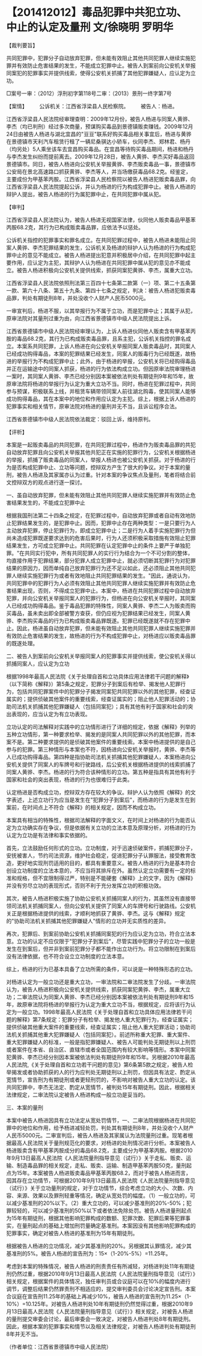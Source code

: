 # 【201412012】毒品犯罪中共犯立功、中止的认定及量刑 文/徐晓明 罗明华

【裁判要旨】

共同犯罪中，犯罪分子自动放弃犯罪，但未能有效阻止其他共同犯罪人继续实施犯罪并有效防止危害结果的发生，不能成立犯罪中止。被告人到案前向公安机关举报同案犯的犯罪事实并提供线索，使得公安机关抓捕了其他犯罪嫌疑人，应认定为立功。

□案号一审：（2012）浮刑初字第118号二审：（2013）景刑一终字第7号

【案情】 　　公诉机关：江西省浮梁县人民检察院。 　　被告人：杨进。

江西省浮梁县人民法院经审理查明：2009年12月份，被告人杨进与同案人黄骅、李杰（均已判刑）经过多次商量，预谋购买毒品到景德镇贩卖赚钱。2009年12月24日由被告人杨进与湖北宜昌的"豆豆"联系好购买毒品相关事宜后，杨进与黄骅在景德镇市天利汽车租赁行租了一辆尼桑骐达小轿车，伙同李杰、郑林君、杨丹（均另处）5人乘坐该车去宜昌购买毒品。在宜昌等待购买毒品期间，杨进和杨丹与李杰发生纠纷而提前离去。2009年12月28日，被告人黄骅、李杰买好毒品返回景德镇市。同日，被告人杨进向公安机关举报黄骅、李杰贩卖毒品一事，景德镇市公安局在景北高速路口抓获黄骅、李杰等人，并当场缴获毒品68.2克。经鉴定，主要成份为甲基苯丙胺。江西省浮梁县人民检察院以被告人杨进犯贩卖毒品罪，向江西省浮梁县人民法院提起公诉，并认为杨进的行为构成犯罪中止。被告人杨进的辩护人提出，被告人杨进的行为属犯罪中止，在共同犯罪中属从犯。

【审判】

江西省浮梁县人民法院认为，被告人杨进无视国家法律，伙同他人贩卖毒品甲基苯丙胺68.2克，其行为已构成贩卖毒品罪，应依法予以惩处。

公诉机关指控的犯罪事实和罪名成立。在共同犯罪过程中，被告人杨进未能阻止同案人黄骅、李杰犯罪结果的发生，公诉机关及杨进的辩护人认为杨进的行为构成犯罪中止的意见不能成立。被告人杨进提出犯意并积极居中介绍，在共同犯罪中起主要作用，应认定为主犯，其辩护人认为杨进在共同犯罪中属从犯的意见亦不能成立。被告人杨进积极向公安机关提供线索，抓获同案犯黄骅、李杰，属重大立功。

江西省浮梁县人民法院依照刑法第三百四十七条第二款第（一）项、第二十五条第一款、第六十八条、第五十九条、第四十七条之规定，判决：被告人杨进犯贩卖毒品罪，判处有期徒刑8年，并处没收个人财产人民币5000元。

一审宣判后，杨进不服，以其举报行为不属于立功，而是犯罪中止；其属于从犯，原审法院对其量刑过重为由，向江西省景德镇市中级人民法院提出上诉。

江西省景德镇市中级人民法院经审理认为，上诉人杨进伙同他人贩卖含有甲基苯丙胺的毒品68.2克，其行为已构成贩卖毒品罪，且系主犯，公诉机关指控的罪名成立。本案系共同犯罪，上诉人杨进在向公安机关举报同案人贩卖毒品时，其同案人已经成功购得毒品，本案的犯罪结果已经发生，同案人的贩毒行为已经既遂，故杨进的举报行为不构成犯罪中止；此外，由于杨进的举报，公安机关将已经购得毒品并正在运输途中的同案人抓获，杨进的行为依法构成立功。但因原审法院审理杨进一案时，其同案人黄骅、李杰已经分别因本案被依法判处有期徒刑9年和15年，故原审法院将杨进的举报行为认定为重大立功不当。同时，杨进在犯罪过程中，共同参与预谋，积极联系上线，并租赁车辆带领同案人前往湖北购毒，使其同案人能够成功购得毒品，其在本案中的地位和作用应认定为主犯。综上，根据上诉人杨进的犯罪事实和相关情节，原审法院对杨进的量刑并无不当，且诉讼程序合法。

江西省景德镇市中级人民法院依法裁定：驳回上诉，维持原判。

【评析】

本案是一起贩卖毒品的共同犯罪，在共同犯罪过程中，杨进作为贩卖毒品罪的共犯自动放弃犯罪且向公安机关举报其他共犯正在实施的犯罪行为，公安机关根据杨进的举报，抓捕了贩卖毒品的同案人，举报人杨进也被公安机关抓获。对于杨进的行为是否构成犯罪中止、立功等问题，控辩双方产生了很大的争议。对于本案的量刑，被告人杨进及其家属亦认为过重。针对本案的争议焦点及量刑，笔者将结合前文控辩双方的观点进行逐一探讨。

一、虽自动放弃犯罪，但未能有效阻止其他共同犯罪人继续实施犯罪并有效防止危害结果发生的，不能成立犯罪中止

根据我国刑法第二十四条之规定，在犯罪过程中，自动放弃犯罪或者自动有效地防止犯罪结果发生的，是犯罪中止。因而，犯罪中止存在两种类型：一是只要行为人主动放弃犯罪，停止犯罪行为，即成立犯罪中止；二是行为人着手实施犯罪行为但尚未造成犯罪既遂要求达到的危害后果时，行为人还须积极采取措施有效阻止犯罪结果发生，方可成立犯罪中止。共同犯罪在认定犯罪中止的条件上要严于单独犯罪。"在共同实行犯中，所有共同犯罪人的实行行为结合为一个不可分割的整体，均直接作用于犯罪结果，部分犯罪人成立犯罪中止，就必须切断其犯罪行为对犯罪结果的原因力，因而单纯自己放弃犯罪行为还不足以如此，还必须阻止其他共同犯罪人继续实施犯罪行为或者有效地阻止共同犯罪结果的发生。"因此，通说认为，共同犯罪中的犯罪行为人必须有效阻止其他共同犯罪人继续实施犯罪并有效防止危害结果出现，否则，不得成立犯罪中止。本案中，杨进在共同犯罪过程中自动放弃犯罪，并向公安机关举报同案人的犯罪行为，但杨进在向公安机关举报时，其同案人已经成功购得毒品。鉴于毒品犯罪的特殊性，同案人黄骅、李杰二人为贩卖而购买毒品，虽未卖出即全部被警方查获，但仍应视为犯罪结果已经发生，同案人黄骅、李杰购买毒品的行为已构成贩卖毒品罪既遂。犯罪已经既遂就不存在犯罪中止。因此，杨进虽自动放弃犯罪，但未能有效阻止其他共同犯罪人继续实施犯罪并有效防止危害结果的发生，故杨进的行为不构成犯罪中止，对杨进应以贩卖毒品罪的既遂处理。

二、被告人到案前向公安机关举报同案人的犯罪事实并提供线索，使公安机关得以抓捕同案人，应认定为立功

根据1998年最高人民法院《关于处理自首和立功具体应用法律若干问题的解释》（以下简称《解释》）第5条之规定，犯罪分子到案后有检举、揭发他人犯罪行为，包括共同犯罪案件中的犯罪分子揭发同案犯共同犯罪以外的其他犯罪，经查证属实的；提供侦破其他案件的重要线索，经查证属实的；阻止他人犯罪活动的；协助司法机关抓捕其他犯罪嫌疑人（包括同案犯）；具有其他有利于国家和社会的突出表现的，应当认定为有立功表现。

立功认定的司法解释对实践中的立功情形进行了详细的规定，依据《解释》列举的五种立功情形，第一种要求检举、揭发的是同案人共同犯罪以外的其他犯罪，而本案不是。第二种要求提供的是侦破其他案件的重要线索。本案中杨进提供的是自己参与的犯罪。第三种情形与本案也不符，因杨进向公安机关举报时，黄骅、李杰等人已成功购得毒品。第四种是指协助司法机关抓捕其他犯罪嫌疑人，本案杨进向公安机关提供了同案人的车牌号和行驶路线，后公安机关根据杨进提供的线索抓捕了同案人黄骅、李杰。杨进的行为符合该种情形的立功。第五种是指具有其他有利于国家和社会的突出表现，杨进的行为也很难归于此类。

认定杨进是否构成立功，控辩双方存在较大的争议。辩护人认为依照《解释》的文字表述，上述立功行为应当是发生在"犯罪分子到案后"，而杨进的行为是发生在到案前，在时间点上不符合《解释》的相关规定，因而不构成立功。

本案具有相当的特殊性，根据司法解释的字面文义，在时间上对杨进的行为能否认定为立功确实存在争议，但是依据有关立功的立法本意及原理分析，对杨进的行为认定为立功是有法律和事实依据的。

首先，立法鼓励任何形式的立功。立功制度，对于迅速侦破案件，抓捕犯罪分子，安抚被害人，节约司法资源，维护社会稳定，促进犯罪分子认罪服法，接受教育改造，更好地实现刑罚适用的目的，都具有重要意义。被告人杨进的行为是基本符合创设立功制度的立法本意的，不应当将其排斥在外。虽然认定立功需要有一定的标准和规格，但不宜限制得过严，特别是不能硬套《解释》上的文字，因为《解释》并没有穷尽立功的表现形式，否则不利于充分发挥立功的积极功效。

其次，被告人杨进积极实施了协助公安机关抓捕同案人的行为，其虽然没有直接带领司法机关抓捕同案人，但向公安机关提供了同案人的车牌号和行驶路线。公安机关正是根据杨进提供的线索，才顺利地抓获了黄骅、李杰。这与《解释》规定的"协助司法机关抓捕其他犯罪嫌疑人"情形的立功并无实质性的差异。

再次，犯罪后、到案前协助公安机关抓捕同案犯的行为应认定为立功，符合立法本意。立功的认定不应仅限于"犯罪分子到案后"，尽管实践中犯罪分子的立功一般是发生在到案后，但并非到案前犯罪分子都不能作出立功行为。将立功限制在到案后没有法律依据，也不符合设立立功制度的立法本意。

综上，杨进的行为已基本具备了立功所需的条件，可以说是一种特殊形态的立功。

对杨进认定为一般立功还是重大立功，一审法院和二审法院发生了分歧。一审法院认为，被告人杨进积极向公安机关提供线索，抓获同案犯黄骅、李杰，属重大立功；二审法院认为同案人黄骅、李杰已经分别因本案被依法判处有期徒刑9年和15年，故原审法院将杨进的举报行为认定为重大立功不当，根据规定，应将该行为认定为一般立功。1998年最高人民法院《关于处理自首和立功具体应用法律若干问题的解释》第7条规定：犯罪分子有检举、揭发他人重大犯罪行为，经查证属实；提供侦破其他重大案件的重要线索，经查证属实；阻止他人重大犯罪活动；协助司法机关抓捕其他重大犯罪嫌疑人（包括同案犯）。前述所称重大犯罪、重大案件、重大犯罪嫌疑人的标准，一般是指犯罪嫌疑人、被告人可能判处无期徒刑以上刑罚或者案件在本省、自治区、直辖市或者全国范围内有较大影响等情形。本案中同案犯黄骅、李杰已经分别因本案被依法判处有期徒刑9年和15年。另根据2010年最高人民法院,《关于处理自首和立功若干问题的意见》第6条第5款之规定，被告人检举揭发或者协助抓获的人的行为应判处无期徒刑以上刑罚，但因具有法定、酌定从宽情节，宣告刑为有期徒刑或者更轻刑罚的，不影响对被告人重大立功的认定。该共同犯罪中，李杰无法定、酌定从宽情节，被判处15年有期徒刑。因此，根据相关法律规定，二审法院认定被告人杨进构成一般立功是妥当的。

三、本案的量刑

本案中被告人杨进因具有立功法定从宽处罚情节，一、二审法院根据杨进在共同犯罪中的地位和作用，给予杨进减轻处罚，判处其有期徒刑8年，并处没收个人财产人民币5000元。二审宣判后，被告人杨进及其家属认为法院量刑过重。现笔者根据最高人民法院关于量刑规范化的要求，对杨进的处刑情况进行分析。本案被告人杨进贩卖含有甲基苯丙胺成分的毒品68.2克，主要成分为甲基苯丙胺。根据2010年9月13日最高人民法院《人民法院量刑指导意见（试行）》关于走私、贩卖、运输、制造毒品罪的相关规定，走私、贩卖、运输、制造甲基苯丙胺50克，量刑起点为15年。本案被告人杨进贩卖毒品甲基苯丙胺68.2，而对于被告人杨进而言，因其存在立功情节，可根据2010年9月13日最高人民法院《人民法院量刑指导意见（试行）》关于立功量刑的规定，对于立功情节，综合考虑立功的大小、次数、内容、来源、效果以及罪刑轻重等情况，确定从宽处罚的幅度。（1）一般立功的，可以减少基准刑的20%以下。（2）重大立功的，可以减少基准刑的20%-50%；犯罪较轻的，可以减少基准刑的50%以下或者依法免除处罚。被告人杨进量刑起点为15年有期徒刑，根据其他影响犯罪构成的数额、犯罪次数、犯罪后果等犯罪事实，在量刑起点的基础上增加刑罚量确定基准刑。本案因没有其他影响犯罪构成的犯罪事实，确定对被告人杨进的基准刑为15年有期徒刑。

根据被告人杨进的立功情况，减少其基准刑的20%。另根据其认罪情况，减少其基准刑的5%。被告人杨进的宣告刑为：15×（1-20%-5%）=11.25年。

考虑到本案的特殊情况，被告人杨进的刑责责任有所减轻，对杨进判处11年有期徒刑仍然过重，根据2010年9月13日最高人民法院《人民法院量刑指导意见（试行）》相关规定，根据案件的具体情况，独任审判员或合议庭可以在10%的幅度内进行调节，调整后结果仍然罪责刑不相适应的，提交审判委员会讨论决定宣告刑。本案合议庭在宣告刑11.25年的基础上再减少10%，被告人杨进的宣告刑为11.25×（1-10%）=10.125年。对被告人杨进判处10年有期徒刑仍然觉得过重，根据2010年9月13日最高人民法院《人民法院量刑指导意见（试行）》相关规定，对被告人杨进的量刑提交审委会讨论，最后审委会一致决定，对被告人杨进判处8年有期徒刑。因此，根据本案的犯罪事实和情节以及相关法律规定，对被告人杨进判处有期徒刑8年并无不当。

（作者单位：江西省景德镇市中级人民法院）